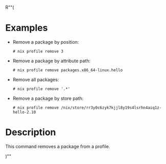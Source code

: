 R""(

# Examples

* Remove a package by position:

  ```console
  # nix profile remove 3
  ```

* Remove a package by attribute path:

  ```console
  # nix profile remove packages.x86_64-linux.hello
  ```

* Remove all packages:

  ```console
  # nix profile remove '.*'
  ```

* Remove a package by store path:

  ```console
  # nix profile remove /nix/store/rr3y0c6zyk7kjjl8y19s4lsrhn4aiq1z-hello-2.10
  ```

# Description

This command removes a package from a profile.

)""
